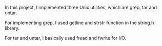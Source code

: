 In this project, I implemented three Unix utilities, which are grep, tar and untar. 

For implementing grep, I used getline and strstr function in the string.h library.

For tar and untar, I basically used fread and fwrite for I/O.
